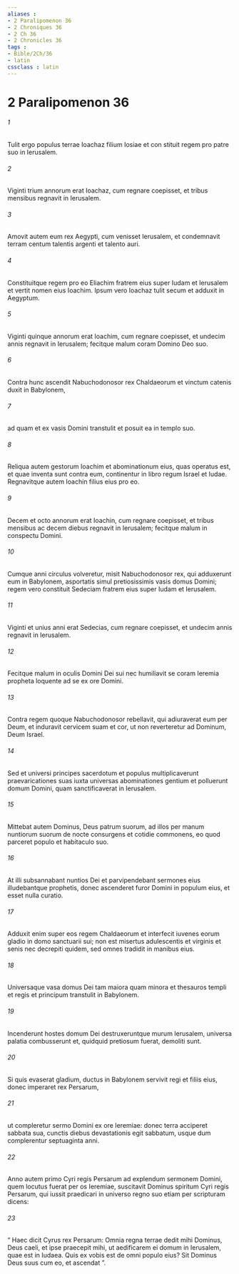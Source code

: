```yaml
---
aliases : 
- 2 Paralipomenon 36
- 2 Chroniques 36
- 2 Ch 36
- 2 Chronicles 36
tags : 
- Bible/2Ch/36
- latin
cssclass : latin
---
```


# 2 Paralipomenon 36

###### 1
Tulit ergo populus terrae Ioachaz filium Iosiae et con stituit regem pro patre suo in Ierusalem. 
###### 2
Viginti trium annorum erat Ioachaz, cum regnare coepisset, et tribus mensibus regnavit in Ierusalem. 
###### 3
Amovit autem eum rex Aegypti, cum venisset Ierusalem, et condemnavit terram centum talentis argenti et talento auri. 
###### 4
Constituitque regem pro eo Eliachim fratrem eius super Iudam et Ierusalem et vertit nomen eius Ioachim. Ipsum vero Ioachaz tulit secum et adduxit in Aegyptum.
###### 5
Viginti quinque annorum erat Ioachim, cum regnare coepisset, et undecim annis regnavit in Ierusalem; fecitque malum coram Domino Deo suo. 
###### 6
Contra hunc ascendit Nabuchodonosor rex Chaldaeorum et vinctum catenis duxit in Babylonem, 
###### 7
ad quam et ex vasis Domini transtulit et posuit ea in templo suo.
###### 8
Reliqua autem gestorum Ioachim et abominationum eius, quas operatus est, et quae inventa sunt contra eum, continentur in libro regum Israel et Iudae. Regnavitque autem Ioachin filius eius pro eo.
###### 9
Decem et octo annorum erat Ioachin, cum regnare coepisset, et tribus mensibus ac decem diebus regnavit in Ierusalem; fecitque malum in conspectu Domini. 
###### 10
Cumque anni circulus volveretur, misit Nabuchodonosor rex, qui adduxerunt eum in Babylonem, asportatis simul pretiosissimis vasis domus Domini; regem vero constituit Sedeciam fratrem eius super Iudam et Ierusalem.
###### 11
Viginti et unius anni erat Sedecias, cum regnare coepisset, et undecim annis regnavit in Ierusalem. 
###### 12
Fecitque malum in oculis Domini Dei sui nec humiliavit se coram Ieremia propheta loquente ad se ex ore Domini.
###### 13
Contra regem quoque Nabuchodonosor rebellavit, qui adiuraverat eum per Deum, et induravit cervicem suam et cor, ut non reverteretur ad Dominum, Deum Israel. 
###### 14
Sed et universi principes sacerdotum et populus multiplicaverunt praevaricationes suas iuxta universas abominationes gentium et polluerunt domum Domini, quam sanctificaverat in Ierusalem.
###### 15
Mittebat autem Dominus, Deus patrum suorum, ad illos per manum nuntiorum suorum de nocte consurgens et cotidie commonens, eo quod parceret populo et habitaculo suo. 
###### 16
At illi subsannabant nuntios Dei et parvipendebant sermones eius illudebantque prophetis, donec ascenderet furor Domini in populum eius, et esset nulla curatio.
###### 17
Adduxit enim super eos regem Chaldaeorum et interfecit iuvenes eorum gladio in domo sanctuarii sui; non est misertus adulescentis et virginis et senis nec decrepiti quidem, sed omnes tradidit in manibus eius. 
###### 18
Universaque vasa domus Dei tam maiora quam minora et thesauros templi et regis et principum transtulit in Babylonem. 
###### 19
Incenderunt hostes domum Dei destruxeruntque murum Ierusalem, universa palatia combusserunt et, quidquid pretiosum fuerat, demoliti sunt. 
###### 20
Si quis evaserat gladium, ductus in Babylonem servivit regi et filiis eius, donec imperaret rex Persarum, 
###### 21
ut compleretur sermo Domini ex ore Ieremiae: donec terra acciperet sabbata sua, cunctis diebus devastationis egit sabbatum, usque dum complerentur septuaginta anni.
###### 22
Anno autem primo Cyri regis Persarum ad explendum sermonem Domini, quem locutus fuerat per os Ieremiae, suscitavit Dominus spiritum Cyri regis Persarum, qui iussit praedicari in universo regno suo etiam per scripturam dicens: 
###### 23
“ Haec dicit Cyrus rex Persarum: Omnia regna terrae dedit mihi Dominus, Deus caeli, et ipse praecepit mihi, ut aedificarem ei domum in Ierusalem, quae est in Iudaea. Quis ex vobis est de omni populo eius? Sit Dominus Deus suus cum eo, et ascendat ”.
